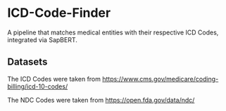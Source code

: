 # ICD-Code-Finder
A pipeline that matches medical entities with their respective ICD Codes, integrated via SapBERT.

## Datasets

The ICD Codes were taken from https://www.cms.gov/medicare/coding-billing/icd-10-codes/

The NDC Codes were taken from https://open.fda.gov/data/ndc/

